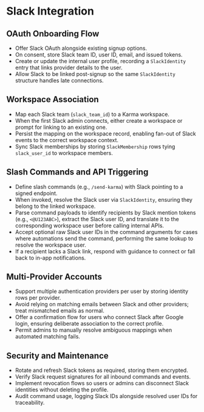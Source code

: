 # Slack Integration

## OAuth Onboarding Flow
- Offer Slack OAuth alongside existing signup options.
- On consent, store Slack team ID, user ID, email, and issued tokens.
- Create or update the internal user profile, recording a `SlackIdentity` entry that links provider details to the user.
- Allow Slack to be linked post-signup so the same `SlackIdentity` structure handles late connections.

## Workspace Association
- Map each Slack team (`slack_team_id`) to a Karma workspace.
- When the first Slack admin connects, either create a workspace or prompt for linking to an existing one.
- Persist the mapping on the workspace record, enabling fan-out of Slack events to the correct workspace context.
- Sync Slack memberships by storing `SlackMembership` rows tying `slack_user_id` to workspace members.

## Slash Commands and API Triggering
- Define slash commands (e.g., `/send-karma`) with Slack pointing to a signed endpoint.
- When invoked, resolve the Slack user via `SlackIdentity`, ensuring they belong to the linked workspace.
- Parse command payloads to identify recipients by Slack mention tokens (e.g., `<@U123ABC>`), extract the Slack user ID, and translate it to the corresponding workspace user before calling internal APIs.
- Accept optional raw Slack user IDs in the command arguments for cases where automations send the command, performing the same lookup to resolve the workspace user.
- If a recipient lacks a Slack link, respond with guidance to connect or fall back to in-app notifications.

## Multi-Provider Accounts
- Support multiple authentication providers per user by storing identity rows per provider.
- Avoid relying on matching emails between Slack and other providers; treat mismatched emails as normal.
- Offer a confirmation flow for users who connect Slack after Google login, ensuring deliberate association to the correct profile.
- Permit admins to manually resolve ambiguous mappings when automated matching fails.

## Security and Maintenance
- Rotate and refresh Slack tokens as required, storing them encrypted.
- Verify Slack request signatures for all inbound commands and events.
- Implement revocation flows so users or admins can disconnect Slack identities without deleting the profile.
- Audit command usage, logging Slack IDs alongside resolved user IDs for traceability.
